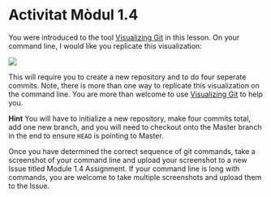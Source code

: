 # Activitat Mòdul 1.4

You were introduced to the tool [Visualizing Git](http://git-school.github.io/visualizing-git/) in this lesson. On your command
line, I would like you replicate this visualization:

![](https://github.com/github-campus-advisors/Campus-Advisor-Training/blob/master/Module%201/assets/visualize_git.png)

This will require you to create a new repository and to do four seperate commits. Note, there is more than one way to replicate 
this visualization on the command line. You are more than welcome to use [Visualizing Git](http://git-school.github.io/visualizing-git/) to help you.

**Hint**
You will have to initialize a new repository, make four commits total, add one new branch, and you will need to
checkout onto the Master branch in the end to ensure `HEAD` is pointing to Master.

Once you have determined the correct sequence of git commands, take a screenshot of your command line
and upload your screenshot to a new Issue titled Module 1.4 Assignment. If your command line is long with commands, 
you are welcome to take multiple screenshots and upload them to the Issue.
